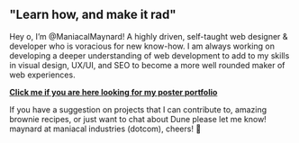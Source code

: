 ## "Learn how, and make it rad"

Hey o, I’m @ManiacalMaynard! A highly driven, self-taught web designer & developer who is voracious for new know-how. I am always working on developing a deeper understanding of web development to add to my skills in visual design, UX/UI, and SEO to become a more well rounded maker of web experiences.

**[Click me if you are here looking for my poster portfolio](https://maniacalmaynard.github.io/posterpage/)**

If you have a suggestion on projects that I can contribute to, amazing brownie recipes, or just want to chat about Dune please let me know! maynard at maniacal industries (dotcom), cheers! 🍻

<!-- Site is temporarily down for... reasons... [maniacalindustries.com](https://www.maniacalindustries.com/) 
 -->
<!---
ManiacalMaynard/ManiacalMaynard is a ✨ special ✨ repository because its `README.md` (this file) appears on your GitHub profile.
You can click the Preview link to take a look at your changes.
--->
